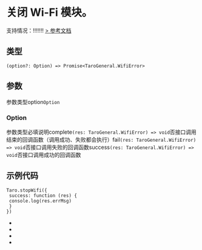 # 关闭 Wi-Fi 模块。
支持情况：!!!!!!!
[> 参考文档
](https://developers.weixin.qq.com/miniprogram/dev/api/device/wifi/wx.stopWifi.html)
## 类型[​](stopWifi.html#类型)
```tsx
(option?: Option) => Promise<TaroGeneral.WifiError>
```

## 参数[​](stopWifi.html#参数)
参数类型option`Option`
### Option[​](stopWifi.html#option)
参数类型必填说明complete`(res: TaroGeneral.WifiError) => void`否接口调用结束的回调函数（调用成功、失败都会执行）fail`(res: TaroGeneral.WifiError) => void`否接口调用失败的回调函数success`(res: TaroGeneral.WifiError) => void`否接口调用成功的回调函数
## 示例代码[​](stopWifi.html#示例代码)
```tsx
Taro.stopWifi({
 success: function (res) {
 console.log(res.errMsg)
 }
})
```

- 
- 

- 

-
